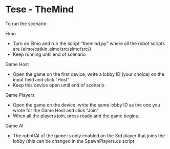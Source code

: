 # Tese - TheMind

To run the scenario:

Elmo
- Turn on Elmo and run the script "themind.py" where all the robot scripts are (elmo/catkin_elmo/src/elmo/src/)
- Keep running until end of scenario

Game Host
- Open the game on the first device, write a lobby ID (your choice) on the input field and click "Host"
- Keep this device open until end of scenario

Game Players
- Open the game on the device, write the same lobby ID as the one you wrote for the Game Host and click "Join"
- When all the players join, press ready and the game begins.

Game AI
- The robot/AI of the game is only enabled on the 3rd player that joins the lobby (this can be changed in the SpawnPlayers.cs script

